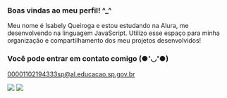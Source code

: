 ### Boas vindas ao meu perfil! ^_^

Meu nome é Isabely Queiroga e estou estudando na Alura, me desenvolvendo na linguagem JavaScript.
Utilizo esse espaço para minha organização e compartilhamento dos meu projetos desenvolvidos!

### Você pode entrar em contato comigo (●'◡'●)

00001102194333sp@al.educacao.sp.gov.br

![](https://media1.tenor.com/m/3r-QGRhaTrcAAAAd/cat-simasimasima.gif)
![](https://media.tenor.com/BDDVm_as-RAAAAAi/cat-sitting.gif)



